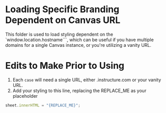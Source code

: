 # Loading Specific Branding Dependent on Canvas URL

This folder is used to load styling dependent on the `window.location.hostname```, which can be useful if you have multiple domains for a single Canvas instance, or you're utilizing a vanity URL.

# Edits to Make Prior to Using

1. Each `case` will need a single URL, either <DOMAIN>.instructure.com or your vanity URL.
2. Add your styling to this line, replacing the REPLACE_ME as your placeholder
```javascript
sheet.innerHTML = "{REPLACE_ME}";
```
